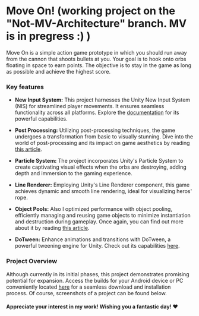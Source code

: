 # Move On! (working project on the "Not-MV-Architecture" branch. MV is in pregress :) )
Move On is a simple action game prototype in which you should run away from the cannon that shoots bullets at you. Your goal is to hook onto orbs floating in space to earn points. The objective is to stay in the game as long as possible and achieve the highest score.

### Key features
* **New Input System:**
  This project harnesses the Unity New Input System (NIS) for streamlined player movements. It ensures seamless functionality across all platforms. Explore the [documentation](https://docs.unity3d.com/Packages/com.unity.inputsystem@1.7/manual/index.html) for its powerful capabilities.

* **Post Processing:**
  Utilizing post-processing techniques, the game undergoes a transformation from basic to visually stunning. Dive into the world of post-processing and its impact on game aesthetics by reading [this article](https://medium.com/unity-coder-corner/unity-working-with-post-processing-2d832ed6d82#:~:text=Follow-,Unity%20Coder%20Corner,is%20rendered%20on%20the%20screen).

* **Particle System:**
  The project incorporates Unity's Particle System to create captivating visual effects when the orbs are destroying, adding depth and immersion to the gaming experience.

* **Line Renderer:**
  Employing Unity's Line Renderer component, this game achieves dynamic and smooth line rendering, ideal for visualizing heros' rope.

* **Object Pools:**
  Also I optimized performance with object pooling, efficiently managing and reusing game objects to minimize instantiation and destruction during gameplay. Once again, you can find out more about it by reading [this article](https://thomassteffen.medium.com/advanced-object-pooling-in-c-and-unity-cba2376ad159).

* **DoTween:**
  Enhance animations and transitions with DoTween, a powerful tweening engine for Unity. Check out its capabilities [here](http://dotween.demigiant.com/).

### Project Overview

Although currently in its initial phases, this project demonstrates promising potential for expansion. Access the builds for your Android device or PC conveniently located [here](https://drive.google.com/drive/folders/1XkY3Tqz953llExpSCrZerWEj4TTBxGvF?usp=sharing) for a seamless download and installation process. Of course, screenshots of a project can be found below.

#### Appreciate your interest in my work! Wishing you a fantastic day! ❤️

